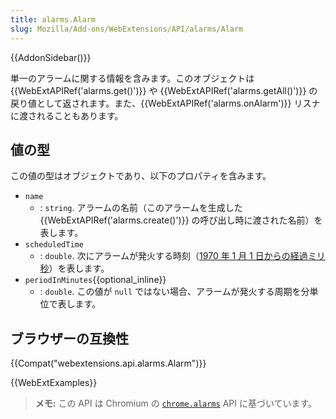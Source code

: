 ```yaml
---
title: alarms.Alarm
slug: Mozilla/Add-ons/WebExtensions/API/alarms/Alarm
---
```


{{AddonSidebar()}}

単一のアラームに関する情報を含みます。このオブジェクトは {{WebExtAPIRef('alarms.get()')}} や {{WebExtAPIRef('alarms.getAll()')}} の戻り値として返されます。また、{{WebExtAPIRef('alarms.onAlarm')}} リスナに渡されることもあります。

## 値の型

この値の型はオブジェクトであり、以下のプロパティを含みます。

- `name`
  - : `string`. アラームの名前（このアラームを生成した {{WebExtAPIRef('alarms.create()')}} の呼び出し時に渡された名前）を表します。
- `scheduledTime`
  - : `double`. 次にアラームが発火する時刻（[1970 年 1 月 1 日からの経過ミリ秒](https://ja.wikipedia.org/wiki/UNIX%E6%99%82%E9%96%93)）を表します。
- `periodInMinutes`{{optional_inline}}
  - : `double`. この値が `null` ではない場合、アラームが発火する周期を分単位で表します。

## ブラウザーの互換性

{{Compat("webextensions.api.alarms.Alarm")}}

{{WebExtExamples}}

> **メモ:** この API は Chromium の [`chrome.alarms`](https://developer.chrome.com/extensions/alarms) API に基づいています。
